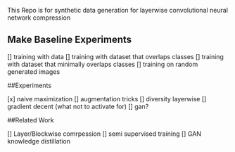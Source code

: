 This Repo is for synthetic data generation for layerwise convolutional neural network compression

## Make Baseline Experiments

[] training with data
[] training with dataset that overlaps classes
[] training with dataset that minimally overlaps classes
[] training on random generated images

##Experiments

[x] naive maximization
[] augmentation tricks
[] diversity layerwise
[] gradient decent (what not to activate for)
[] gan?

##Related Work

[] Layer/Blockwise comrpession
[] semi supervised training
[] GAN knowledge distillation
